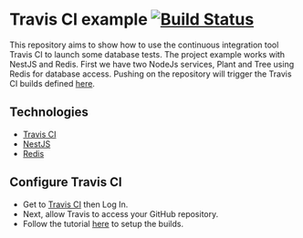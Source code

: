 # Travis CI example [![Build Status](https://www.travis-ci.com/montoyadamien/TravisCI_example.svg?branch=main)](https://www.travis-ci.com/montoyadamien/TravisCI_example)

This repository aims to show how to use the continuous integration tool Travis CI to launch some database tests. 
The project example works with NestJS and Redis. 
First we have two NodeJs services, Plant and Tree using Redis for database access. 
Pushing on the repository will trigger the Travis CI builds defined [here](./travis.yml).

## Technologies

- [Travis CI](https://www.travis-ci.com/) 
- [NestJS](https://nestjs.com/) 
- [Redis](https://redis.io/)

## Configure Travis CI

- Get to [Travis CI](https://travis-ci.org/getting_started) then Log In.
- Next, allow Travis to access your GitHub repository.
- Follow the tutorial [here](https://docs.travis-ci.com/user/tutorial/) to setup the builds.
